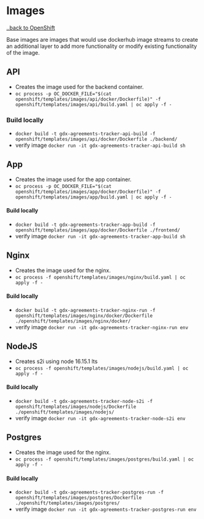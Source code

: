 # Images
[..back to OpenShift](../README.md)

Base images are images that would use dockerhub image streams to create an additional layer to add more functionality or modify existing functionality of the image.


## API
* Creates the image used for the backend container.
* `oc process -p OC_DOCKER_FILE="$(cat openshift/templates/images/api/docker/Dockerfile)" -f openshift/templates/images/api/build.yaml | oc apply -f -`

### Build locally 
* `docker build -t gdx-agreements-tracker-api-build -f openshift/templates/images/api/docker/Dockerfile ./backend/`
* verify image `docker run -it gdx-agreements-tracker-api-build sh`


## App
* Creates the image used for the app container.
* `oc process -p OC_DOCKER_FILE="$(cat openshift/templates/images/app/docker/Dockerfile)" -f openshift/templates/images/app/build.yaml | oc apply -f -`

#### Build locally 
* `docker build -t gdx-agreements-tracker-app-build -f openshift/templates/images/app/docker/Dockerfile ./frontend/`
* verify image `docker run -it gdx-agreements-tracker-app-build sh`


## Nginx
* Creates the image used for the nginx.
* `oc process -f openshift/templates/images/nginx/build.yaml | oc apply -f -`

#### Build locally 
* `docker build -t gdx-agreements-tracker-nginx-run -f openshift/templates/images/nginx/docker/Dockerfile ./openshift/templates/images/nginx/docker/`
* verify image `docker run -it gdx-agreements-tracker-nginx-run env`

## NodeJS
* Creates s2i using node 16.15.1 lts
* `oc process -f openshift/templates/images/nodejs/build.yaml | oc apply -f -`

#### Build locally
* `docker build -t gdx-agreements-tracker-node-s2i -f openshift/templates/images/nodejs/Dockerfile ./openshift/templates/images/nodejs/`
* verify image `docker run -it gdx-agreements-tracker-node-s2i env`


## Postgres
* Creates the image used for the nginx.
* `oc process -f openshift/templates/images/postgres/build.yaml | oc apply -f -`

#### Build locally 
* `docker build -t gdx-agreements-tracker-postgres-run -f openshift/templates/images/postgres/Dockerfile ./openshift/templates/images/postgres/`
* verify image `docker run -it gdx-agreements-tracker-postgres-run env`

